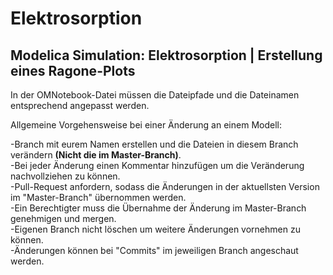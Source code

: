 # Elektrosorption

Modelica Simulation: Elektrosorption | Erstellung eines Ragone-Plots
-

In der OMNotebook-Datei müssen die Dateipfade und die Dateinamen entsprechend angepasst werden.

Allgemeine Vorgehensweise bei einer Änderung an einem Modell:

-Branch mit eurem Namen erstellen und die Dateien in diesem Branch verändern **(Nicht die im Master-Branch)**.  
-Bei jeder Änderung einen Kommentar hinzufügen um die Veränderung nachvollziehen zu können.  
-Pull-Request anfordern, sodass die Änderungen in der aktuellsten Version im "Master-Branch" übernommen werden.  
-Ein Berechtigter muss die Übernahme der Änderung im Master-Branch genehmigen und mergen.  
-Eigenen Branch nicht löschen um weitere Änderungen vornehmen zu können.  
-Änderungen können bei "Commits" im jeweiligen Branch angeschaut werden.  
